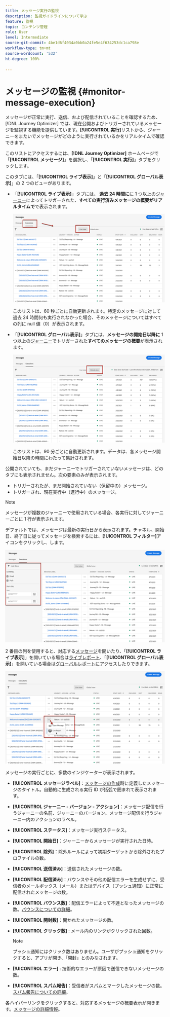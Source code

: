 ```yaml
---
title: メッセージ実行の監視
description: 監視ガイドラインについて学ぶ
feature: 監視
topic: コンテンツ管理
role: User
level: Intermediate
source-git-commit: 4be1d6f4034a0bb0a24fe5e4f634253dc1ca798e
workflow-type: tm+mt
source-wordcount: '532'
ht-degree: 100%

---
```


# メッセージの監視 {#monitor-message-execution}

メッセージが正常に実行、送信、および配信されていることを確認するため、[!DNL Journey Optimizer] では、現在公開およびトリガーされているメッセージを監視する機能を提供しています。**[!UICONTROL 実行]**&#x200B;リストから、ジャーニー<!--and APIs-->をまたいでメッセージがどのように実行されているかをリアルタイムで確認できます。

このリストにアクセスするには、**[!DNL Journey Optimizer]** ホームページで「**[!UICONTROL メッセージ]**」を選択し、「**[!UICONTROL 実行]**」タブをクリックします。

このタブには、「**[!UICONTROL ライブ表示]**」と「**[!UICONTROL グローバル表示]**」の 2 つのビューがあります。

* 「**[!UICONTROL ライブ表示]**」タブには、 **過去 24 時間に**&#x200B;に 1 つ以上の[ジャーニー](building-journeys/journey.md)によってトリガーされた、**すべての実行済みメッセージの概要がリアルタイムで**&#x200B;で表示されます。

   ![](assets/message-execution-tab-live.png)

   このリストは、60 秒ごとに自動更新されます。特定のメッセージに対して過去 24 時間何も実行されなかった場合、そのメッセージについてはすべての列に null 値（0）が表示されます。

* 「**[!UICONTROL グローバル表示]**」タブには、**メッセージの開始日以降に** 1 つ以上の[ジャーニー](building-journeys/journey.md)でトリガーされた&#x200B;**すべてのメッセージの概要**&#x200B;が表示されます。

   ![](assets/message-execution-tab-global.png)

   このリストは、90 分ごとに自動更新されます。データは、各メッセージ開始日以降の時間にわたって集計されます。

公開されていても、まだジャーニーでトリガーされていないメッセージは、どのタブにも表示されません。次の要素のみが表示されます。
* トリガーされたが、まだ開始されていない（保留中の）メッセージ。
* トリガーされ、現在実行中（進行中）のメッセージ。

<!--For multichannel messages, one row per channel is displayed for each message. STILL VALID? looks like NOT-->

>[!NOTE]
>
>メッセージが複数のジャーニーで使用されている場合、各実行に対してジャーニーごとに 1 行が表示されます。

<!--![](assets/message-execution-multichannel.png)-->

<!--If a message has been used in several journeys, the **[!UICONTROL Source]** column displays **[!UICONTROL Multiple]**.-->

デフォルトでは、メッセージは最新の実行日から表示されます。チャネル、開始日、終了日に従ってメッセージを検索するには、**[!UICONTROL フィルター]**&#x200B;アイコンをクリックし、します。

![](assets/message-execution-tab-filters.png)

&#x200B;<!--**[!UICONTROL Quick action]**-->2 番目の列を使用すると、対応する[メッセージ](create-message.md)を開いたり、「**[!UICONTROL ライブ表示]**」を開いている場合は[ライブレポート](reports/live-report.md)、「**[!UICONTROL グローバル表示]**」を開いている場合は[グローバルレポート](reports/global-report.md)にアクセスしたりできます。

![](assets/message-execution-open-live-report.png)

メッセージの実行ごとに、多数のインジケーターが表示されます。

* **[!UICONTROL メッセージラベル]**：[メッセージの作成](create-message.md)時に定義したメッセージのタイトル。自動的に生成される実行 ID が括弧で囲まれて表示されます。

   <!--**[!UICONTROL Execution ID]**: Automatically generated identifier.
  **[!UICONTROL Source]**: Name of the journey leveraging that message.-->

* **[!UICONTROL ジャーニー - バージョン - アクション]**：メッセージ配信を行うジャーニーの名前、ジャーニーのバージョン、メッセージ配信を行うジャーニー内のアクションのラベル。

* **[!UICONTROL ステータス]**：メッセージ実行ステータス。  <!--List all the possible statuses? For now only Live status? The user cannot stop or cancel the execution. TBC by Fred-->

* **[!UICONTROL 開始日]**：ジャーニーからメッセージが実行された日時。

   <!--Targeted: Number of targeted profiles for each message execution. To come?-->

* **[!UICONTROL 除外]**：除外ルールによって初期ターゲットから除外されたプロファイルの数。

* **[!UICONTROL 送信済み]**：送信されたメッセージの数。

* **[!UICONTROL 配信済み]**：バウンスやその他の配信エラーを生成せずに、受信者のメールボックス（メール）またはデバイス（プッシュ通知）に正常に配信されたメッセージの数。

* **[!UICONTROL バウンス数]**：配信エラーによって不達となったメッセージの数。[バウンスについての詳細](suppression-list.md)。

* **[!UICONTROL 開封数]**：開かれたメッセージの数。

* **[!UICONTROL クリック数]** : メール内のリンクがクリックされた回数。

   >[!NOTE]
   >
   >プッシュ通知にはクリック数はありません。ユーザがプッシュ通知をクリックすると、アプリが開き、「開封」とのみなされます。

* **[!UICONTROL エラー]** : 技術的なエラーが原因で送信できないメッセージの数。

* **[!UICONTROL スパム報告]**：受信者がスパムとマークしたメッセージの数。[スパム報告についての詳細](https://experienceleague.adobe.com/docs/deliverability-learn/deliverability-best-practice-guide/metrics-for-deliverability/complaints.html#metrics-for-deliverability?lang=ja)。

各ハイパーリンクをクリックすると、対応するメッセージの概要表示が開きます。[メッセージの詳細情報](create-message.md)。
